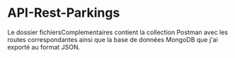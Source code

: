 # API-Rest-Parkings

Le dossier fichiersComplementaires contient la collection Postman avec les routes correspondantes ainsi que la base de données MongoDB que j'ai exporté au format JSON.
